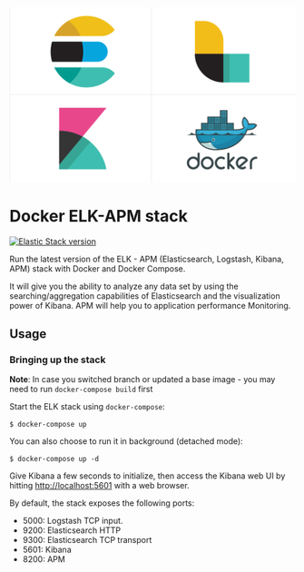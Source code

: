 
<p align="center"> 
<img src="./imgs/docket_ELK.png">
</p>

# Docker ELK-APM stack

[![Elastic Stack version](https://img.shields.io/badge/ELK-6.2.3-blue.svg?style=flat)](://github.com/amalcp/Dockerized-ELK-APM-Server/issues)

Run the latest version of the ELK - APM (Elasticsearch, Logstash, Kibana, APM) stack with Docker and Docker Compose.

It will give you the ability to analyze any data set by using the searching/aggregation capabilities of Elasticsearch
and the visualization power of Kibana. APM will help you to application performance Monitoring.


## Usage

### Bringing up the stack

**Note**: In case you switched branch or updated a base image - you may need to run `docker-compose build` first

Start the ELK stack using `docker-compose`:

```console
$ docker-compose up
```

You can also choose to run it in background (detached mode):

```console
$ docker-compose up -d
```

Give Kibana a few seconds to initialize, then access the Kibana web UI by hitting
[http://localhost:5601](http://localhost:5601) with a web browser.

By default, the stack exposes the following ports:
* 5000: Logstash TCP input.
* 9200: Elasticsearch HTTP
* 9300: Elasticsearch TCP transport
* 5601: Kibana
* 8200: APM


